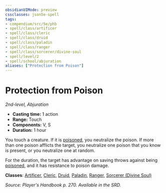 ```yaml
---
obsidianUIMode: preview
cssclasses: json5e-spell
tags:
- compendium/src/5e/phb
- spell/class/artificer
- spell/class/cleric
- spell/class/druid
- spell/class/paladin
- spell/class/ranger
- spell/class/sorcerer/divine-soul
- spell/level/2
- spell/school/abjuration
aliases: ["Protection from Poison"]
---
```

# Protection from Poison
*2nd-level, Abjuration*  

- **Casting time:** 1 action
- **Range:** Touch
- **Components:** V, S
- **Duration:** 1 hour

You touch a creature. If it is [poisoned](2.%20GM%20Tools/Misc%20DND%20Handbook/compendium/rules/conditions.md#poisoned), you neutralize the poison. If more than one poison afflicts the target, you neutralize one poison that you know is present, or you neutralize one at random.

For the duration, the target has advantage on saving throws against being [poisoned](2.%20GM%20Tools/Misc%20DND%20Handbook/compendium/rules/conditions.md#poisoned), and it has resistance to poison damage.

**Classes**: [Artificer](/compendium/classes/artificer-tce.md), [Cleric](/compendium/classes/cleric.md), [Druid](/compendium/classes/druid.md), [Paladin](/compendium/classes/paladin.md), [Ranger](/compendium/classes/ranger.md), [Sorcerer (Divine Soul)](/compendium/classes/sorcerer-divine-soul-xge.md)

*Source: Player's Handbook p. 270. Available in the SRD.*